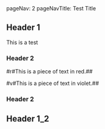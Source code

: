 <frontmatter>
  pageNav: 2
  pageNavTitle: Test Title
</frontmatter>

<page-nav-print />

## Header 1
This is a test

### Header 2
#r#This is a piece of text in red.##

#v#This is a piece of text in violet.##

### Header 2

## Header 1_2
